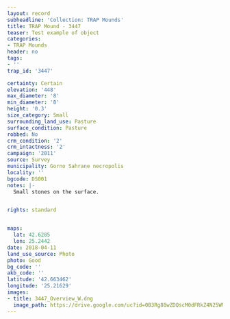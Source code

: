 ```yaml
---
layout: record
subheadline: 'Collection: TRAP Mounds'
title: TRAP Mound - 3447
teaser: Test example of object
categories:
- TRAP Mounds
header: no
tags:
- ''
trap_id: '3447'

certainty: Certain
elevation: '448'
max_diameter: '8'
min_diameter: '8'
height: '0.3'
size_category: Small
surrounding_land_use: Pasture
surface_condition: Pasture
robbed: No
crm_condition: '2'
crm_intactness: '2'
campaign: '2011'
source: Survey
municipality: Gorno Sahrane necropolis
locality: ''
bgcode: DS001
notes: |-
  Small stones on the surface.


rights: standard


maps:
  lat: 42.6285
  lon: 25.2442
date: 2018-04-11
land_use_source: Photo
photo: Good
bg_code: ''
akb_code: ''
latitude: '42.663462'
longitude: '25.21629'
images:
- title: 3447_Overview_W.dng
  image_path: https://drive.google.com/uc?id=0B3Rg88wZDQscM0dFRkZ4N25WMkk
---
```

